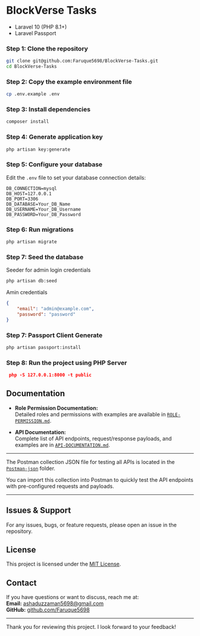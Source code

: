 # BlockVerse Tasks

- Laravel 10 (PHP 8.1+)
- Laravel Passport

### Step 1: Clone the repository

```bash
git clone git@github.com:Faruque5698/BlockVerse-Tasks.git
cd BlockVerse-Tasks
```
### Step 2: Copy the example environment file

```bash
cp .env.example .env
```
### Step 3: Install dependencies

```bash
composer install
```
### Step 4: Generate application key

```bash
php artisan key:generate
```

### Step 5: Configure your database
Edit the `.env` file to set your database connection details:

```env
DB_CONNECTION=mysql
DB_HOST=127.0.0.1
DB_PORT=3306
DB_DATABASE=Your_DB_Name
DB_USERNAME=Your_DB_Username
DB_PASSWORD=Your_DB_Password
```

### Step 6: Run migrations

```bash
php artisan migrate
```

### Step 7: Seed the database 
Seeder for admin login credentials
```bash
php artisan db:seed
```
Amin credentials
```json
{
    "email": "admin@example.com",
    "password": "password" 
}
```
### Step 7: Passport Client Generate
```bash
php artisan passport:install
```
### Step 8: Run the project using PHP Server 
```json
 php -S 127.0.0.1:8000 -t public
```

## Documentation 
- **Role Permission Documentation:**  
  Detailed roles and permissions with examples are available in [`ROLE-PERMISSION.md`](./ROLE-PERMISSION.md).

- **API Documentation:**  
  Complete list of API endpoints, request/response payloads, and examples are in [`API-DOCUMENTATION.md`](./API-DOCUMENTATION.md).

---

The Postman collection JSON file for testing all APIs is located in the [`Postman-json`](./Postman-json) folder.

You can import this collection into Postman to quickly test the API endpoints with pre-configured requests and payloads.

---
## Issues & Support

For any issues, bugs, or feature requests, please open an issue in the repository.

## License

This project is licensed under the [MIT License](LICENSE).

## Contact

If you have questions or want to discuss, reach me at:  
**Email:** ashaduzzaman5698@gmail.com  
**GitHub:** [github.com/Faruque5698](https://github.com/Faruque5698)

---

Thank you for reviewing this project. I look forward to your feedback!

